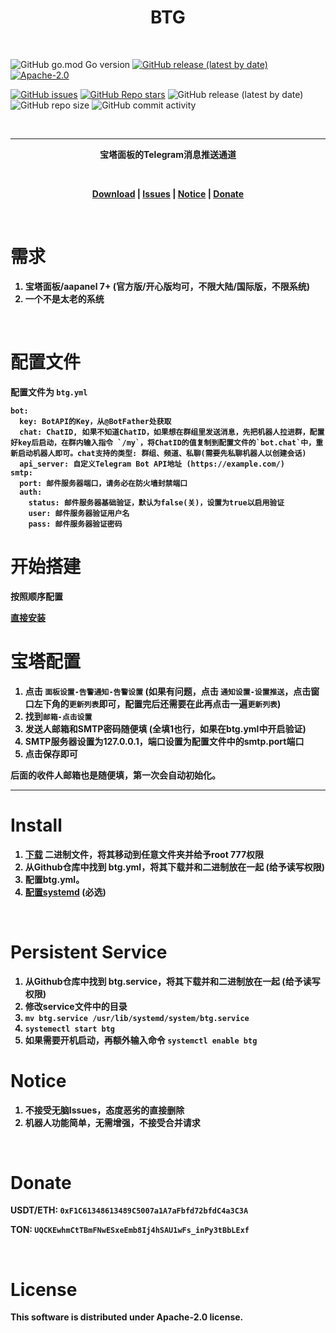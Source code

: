 # <center><strong>BTG</strong></center>
 
<br>

![GitHub go.mod Go version](https://img.shields.io/github/go-mod/go-version/JNyaa/BT2Telegram?label=Go%20Version&style=flat-square)
[![GitHub release (latest by date)](https://img.shields.io/github/v/release/JNyaa/BT2Telegram?label=Release%20Version&style=flat-square)](https://github.com/JNyaa/BT2Telegram/release)
[![Apache-2.0](https://img.shields.io/github/license/JNyaa/BT2Telegram?style=flat-square)](https://github.com/JNyaa/BT2Telegram/blob/master/LICENSE)

[![GitHub issues](https://img.shields.io/github/issues/JNyaa/BT2Telegram?label=Sticker%20Issues&style=flat-square)](https://github.com/JNyaa/BT2Telegram/issues)
[![GitHub Repo stars](https://img.shields.io/github/stars/JNyaa/BT2Telegram?label=Stars&style=flat-square)](https://github.com/JNyaa/BT2Telegram/stargazers)
![GitHub release (latest by date)](https://img.shields.io/github/downloads/JNyaa/BT2Telegram/latest/total?label=Downloads%40Latest&style=flat-square)
![GitHub repo size](https://img.shields.io/github/repo-size/JNyaa/BT2Telegram?style=flat-square)
![GitHub commit activity](https://img.shields.io/github/commit-activity/m/JNyaa/BT2Telegram?style=flat-square)

<br>

---

<p align="center"><strong>宝塔面板的Telegram消息推送通道<strong></p>


<br>
<p align="center"><a href="https://github.com/JNyaa/BT2Telegram/releases">Download</a> | <a href="https://github.com/JNyaa/BT2Telegram/issues">Issues</a> | <a href="#notice">Notice</a> | <a href="#donate">Donate</a> </p>


<br>

# 需求

1. 宝塔面板/aapanel 7+ (官方版/开心版均可，不限大陆/国际版，不限系统)
2. 一个不是太老的系统

<br>

# 配置文件
配置文件为 `btg.yml`
```
bot:
  key: BotAPI的Key，从@BotFather处获取
  chat: ChatID, 如果不知道ChatID，如果想在群组里发送消息，先把机器人拉进群，配置好key后启动，在群内输入指令 `/my`，将ChatID的值复制到配置文件的`bot.chat`中，重新启动机器人即可。chat支持的类型: 群组、频道、私聊(需要先私聊机器人以创建会话)
  api_server: 自定义Telegram Bot API地址 (https://example.com/)
smtp:
  port: 邮件服务器端口，请务必在防火墙封禁端口
  auth:
    status: 邮件服务器基础验证，默认为false(关)，设置为true以启用验证
    user: 邮件服务器验证用户名
    pass: 邮件服务器验证密码
```

# 开始搭建
按照顺序配置

[直接安装](#install)


# 宝塔配置
1. 点击 `面板设置-告警通知-告警设置` (如果有问题，点击 `通知设置-设置推送`，点击窗口左下角的`更新列表`即可，配置完后还需要在此再点击一遍`更新列表`)
2. 找到`邮箱-点击设置`
3. 发送人邮箱和SMTP密码随便填 (全填1也行，如果在btg.yml中开启验证)
4. SMTP服务器设置为127.0.0.1，端口设置为配置文件中的smtp.port端口
5. 点击保存即可

后面的收件人邮箱也是随便填，第一次会自动初始化。


----

# Install

1. [下载](https://github.com/JNyaa/BT2Telegram/releases) 二进制文件，将其移动到任意文件夹并给予root 777权限
2. 从Github仓库中找到 btg.yml，将其下载并和二进制放在一起 (给予读写权限)
3. 配置btg.yml。
4. [配置systemd](#persistent-service) (必选)

<br>



# Persistent Service

1. 从Github仓库中找到 btg.service，将其下载并和二进制放在一起 (给予读写权限)
2. 修改service文件中的目录
3. `mv btg.service /usr/lib/systemd/system/btg.service`
4. `systemectl start btg`
5. 如果需要开机启动，再额外输入命令 `systemctl enable btg`

# Notice

1. 不接受无脑Issues，态度恶劣的直接删除
2. 机器人功能简单，无需增强，不接受合并请求


<br>

# Donate

USDT/ETH: `0xF1C61348613489C5007a1A7aFbfd72bfdC4a3C3A`

TON: `UQCKEwhmCtTBmFNwESxeEmb8Ij4hSAU1wFs_inPy3tBbLExf`


<br>

# License
This software is distributed under Apache-2.0 license.